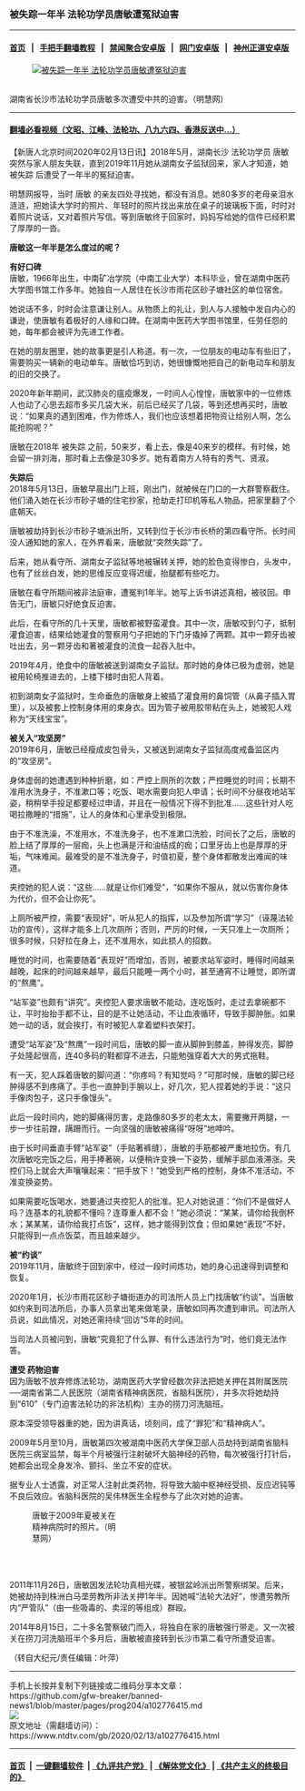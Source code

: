 ### 被失踪一年半 法轮功学员唐敏遭冤狱迫害
------------------------

#### [首页](https://github.com/gfw-breaker/banned-news1/blob/master/README.md) &nbsp;&nbsp;|&nbsp;&nbsp; [手把手翻墙教程](https://github.com/gfw-breaker/guides/wiki) &nbsp;&nbsp;|&nbsp;&nbsp; [禁闻聚合安卓版](https://github.com/gfw-breaker/bn-android) &nbsp;&nbsp;|&nbsp;&nbsp; [网门安卓版](https://github.com/oGate2/oGate) &nbsp;&nbsp;|&nbsp;&nbsp; [神州正道安卓版](https://github.com/SzzdOgate/update) 



<div><div class="featured_image">
 <a href="https://i.ntdtv.com/assets/uploads/2020/02/1-176.jpg" target="_blank">
  <figure>
   <img alt="被失踪一年半 法轮功学员唐敏遭冤狱迫害" src="https://i.ntdtv.com/assets/uploads/2020/02/1-176-800x450.jpg"/>
  </figure><br/>
 </a>
 <span class="caption">
  湖南省长沙市法轮功学员唐敏多次遭受中共的迫害。（明慧网）
 </span>
</div>
</div><hr/>

#### [翻墙必看视频（文昭、江峰、法轮功、八九六四、香港反送中...）](http://167.172.214.107/home.html)

<div><div class="post_content" itemprop="articleBody">
 <p>
  【新唐人北京时间2020年02月13日讯】2018年5月，湖南长沙
  <ok href="https://www.ntdtv.com/gb/法轮功学员.htm">
   法轮功学员
  </ok>
  <ok href="https://www.ntdtv.com/gb/唐敏.htm">
   唐敏
  </ok>
  突然与家人朋友失联，直到2019年11月她从湖南女子监狱回来，家人才知道，她
  <ok href="https://www.ntdtv.com/gb/被失踪.htm">
   被失踪
  </ok>
  后遭受了一年半的冤狱迫害。
 </p>
 <p>
  明慧网报导，当时
  <ok href="https://www.ntdtv.com/gb/唐敏.htm">
   唐敏
  </ok>
  的亲友四处寻找她，都没有消息。她80多岁的老母亲泪水涟涟，把她读大学时的照片、年轻时的照片找出来放在桌子的玻璃板下面，时时对着照片说话，又对着照片写信。等到唐敏终于回家时，妈妈写给她的信件已经积累了厚厚的一沓。
 </p>
 <p>
  <strong>
   唐敏这一年半是怎么度过的呢？
  </strong>
 </p>
 <p>
  <strong>
   有好口碑
  </strong>
  <br/>
  唐敏，1966年出生，中南矿冶学院（中南工业大学）本科毕业，曾在湖南中医药大学图书馆工作多年。她独自一人居住在长沙市雨花区砂子塘社区的单位宿舍。
 </p>
 <p>
  她说话不多，时时会注意谦让别人。从物质上的礼让，到人与人接触中发自内心的谦逊，使唐敏有着极好的人缘和口碑。在湖南中医药大学图书馆里，任劳任怨的她，每年都会被评为先进工作者。
 </p>
 <p>
  在她的朋友圈里，她的故事更是引人称道。有一次，一位朋友的电动车有些旧了，需要购买一辆新的电动单车。唐敏恰巧到访，她很慷慨地把自己的新电动车和朋友的旧的交换了。
 </p>
 <p>
  2020年新年期间，武汉肺炎的瘟疫爆发，一时间人心惶惶，唐敏家中的一位修炼人也动了心思去超市多买几袋大米，前后已经买了几袋，等到还想再买时，唐敏说：“如果真的遇到困难，作为修炼人，我们也应该想着把物资让给别人啊，怎么能抢购呢？”
 </p>
 <p>
  唐敏在2018年
  <ok href="https://www.ntdtv.com/gb/被失踪.htm">
   被失踪
  </ok>
  之前，50来岁，看上去，像是40来岁的模样。有时候，她会留一排刘海，那时看上去像是30多岁。她有着南方人特有的秀气、贤淑。
 </p>
 <p>
  <strong>
   失踪后
  </strong>
  <br/>
  2018年5月13日，唐敏早晨出门上班，刚出门，就被候在门口的一大群警察截住。他们涌入她在长沙市砂子塘的住宅抄家，抢劫走打印机等私人物品，把家里翻了个底朝天。
 </p>
 <p>
  唐敏被劫持到长沙市砂子塘派出所，又转到位于长沙市长桥的第四看守所。长时间没人通知她的家人，在外界看来，唐敏就“突然失踪”了。
 </p>
 <p>
  后来，她从看守所、湖南女子监狱等地被辗转关押，她的脸色变得惨白，头发中，也有了丝丝白发，她的思维反应变得迟缓，抬腿都有些吃力。
 </p>
 <p>
  唐敏在看守所期间被非法庭审，遭冤判1年半。她写上诉书讲述真相，被驳回。申告无门，唐敏只好绝食反迫害。
 </p>
 <p>
  此后，在看守所的几十天里，唐敏都被野蛮灌食。其中一次，唐敏咬到勺子，抵制灌食迫害，结果给她灌食的警察用勺子把她的下门牙撬掉了两颗。其中一颗牙齿被吐出去，另一颗牙齿和著被灌食的流食一起吞入肚中。
 </p>
 <p>
  2019年4月，绝食中的唐敏被送到湖南女子监狱。那时她的身体已极为虚弱，她是被用轮椅推进去的，上楼下楼时由犯人背着。
 </p>
 <p>
  初到湖南女子监狱时，生命垂危的唐敏身上被插了灌食用的鼻饲管（从鼻子插入胃里），以及被套上控制身体用的束身衣。因为管子被用胶带粘在头上，她被犯人戏称为“天线宝宝”。
 </p>
 <p>
  <strong>
   被关入“攻坚房”
  </strong>
  <br/>
  2019年6月，唐敏已经瘦成皮包骨头，又被送到湖南女子监狱高度戒备监区内的“攻坚房”。
 </p>
 <p>
  身体虚弱的她遭遇到种种折磨，如：严控上厕所的次数；严控睡觉的时间；长期不准用水洗身子，不准漱口等；吃饭、喝水需要向犯人申请；长时间不分昼夜地站军姿，稍稍举手投足都要经过申请，并且在一般情况下得不到批准……这些针对人吃喝拉撒睡的“措施”，让人的身体和心里承受到极限。
 </p>
 <p>
  由于不准洗澡，不准用水，不准洗身子，也不准漱口洗脸，时间长了之后，唐敏的脸上结了厚厚的一层痂，头上也满是汗和油结成的痂；口里牙齿上也是厚厚的牙垢，气味难闻。最难受的是不准洗身子，时值初夏，整个身体都散发出难闻的味道。
 </p>
 <p>
  夹控她的犯人说：“这些……就是让你们难受”，“如果你不服从，就以伤害你身体为代价，但不会让你死”。
 </p>
 <p>
  上厕所被严控，需要“表现好”，听从犯人的指挥，以及参加所谓“学习”（诬蔑法轮功的宣传），这样才能多上几次厕所；否则，严厉的时候，一天只准上一次厕所；很多时候，只好拉在身上，还不准用水，如此损人的招数。
 </p>
 <p>
  睡觉的时间，也需要随着“表现好”而增加，否则，被要求站军姿时，睡得时间越来越晚，起床的时间越来越早，最后只能睡一两个小时，甚至通宵不让睡觉，即所谓的“熬鹰”。
 </p>
 <p>
  “站军姿”也颇有“讲究”。夹控犯人要求唐敏不能动，连吃饭时，走过去拿碗都不让，平时抬抬手都不让，目的是不让她活动，不让血液循环，导致手脚肿胀。如果她一动的话，就会挨打，有时被犯人拿着塑料衣架打。
 </p>
 <p>
  遭受“站军姿”及“熬鹰”一段时间后，唐敏的脚一直从脚肿到膝盖，肿得发亮，脚脖子处隆起很高，连40多码的鞋都穿不进去，只能勉强穿着大大的男式拖鞋。
 </p>
 <p>
  有一天，犯人踩着唐敏的脚问道：“你疼吗？有知觉吗？”可那时候，唐敏的脚已经肿得感不到疼痛了。手也一直肿到手腕以上，好几次，犯人捏着她的手说：“这只手像肉包子，这只手像馒头”。
 </p>
 <p>
  此后一段时间内，她的脚痛得厉害，走路像80多岁的老太太，需要撇开两腿，一步一步往前蹭，蹒跚而行。一向坚强的唐敏被痛得“呀呀”地呻吟。
 </p>
 <p>
  由于长时间垂直手臂“站军姿”（手贴著裤缝），唐敏的手筋都被严重地拉伤。有几次唐敏吃完饭之后，用手捧著碗，以便稍许变换一下姿势，缓解手部血液滞涨。夹控们马上就会大声嚷嚷起来：“把手放下！”她受到严格的控制，身体不准活动，不准变换姿势。
 </p>
 <p>
  如果需要吃饭喝水，她要通过夹控犯人的批准。犯人对她说道：“你们不是做好人吗？连基本的礼貌都不懂吗？连尊重人都不会！”她必须说：“某某，请你给我倒杯水；某某某，请你给我打点饭”，这样，她才能得到饮食；但如果她“表现”不好，只能得到一点点饭菜，而且越来越少。
 </p>
 <p>
  <strong>
   被“约谈”
  </strong>
  <br/>
  2019年11月，唐敏终于回到家中，经过一段时间炼功，她的身心迅速得到调整和恢复。
 </p>
 <p>
  2020年1月，长沙市雨花区砂子塘街道办的司法所人员上门找唐敏“约谈”。当唐敏如约来到司法所后，办事人员拿出笔来做笔录，唐敏如同再次遭到审讯。司法所人员说，如此情况，对她还需持续“回访”5年的时间。
 </p>
 <p>
  当司法人员被问到，唐敏“究竟犯了什么罪、有什么违法行为”时，他们竟无法作答。
 </p>
 <p>
  <strong>
   遭受
   <ok href="https://www.ntdtv.com/gb/药物迫害.htm">
    药物迫害
   </ok>
  </strong>
  <br/>
  因为唐敏不放弃修炼法轮功，湖南医药大学曾经数次非法把她关押在其附属医院──湖南省第二人民医院（湖南省精神病医院，省脑科医院），并多次将她劫持到“610”（专门迫害法轮功的非法机构）主办的捞刀河洗脑班。
 </p>
 <p>
  原本深受领导器重的她，因为讲真话，顷刻间，成了“罪犯”和“精神病人”。
 </p>
 <p>
  2009年5月至10月，唐敏第四次被湖南中医药大学保卫部人员劫持到湖南省脑科医院三病室监禁，每半个月被强行注射破坏大脑神经的药物，每次被强行打针后，她都会出现全身发冷、颤抖、坐立不安的症状。
 </p>
 <p>
  据专业人士透露，对正常人注射此类药物，将导致大脑中枢神经受损、反应迟钝等不良后效应。省脑科医院的吴伟林医生全程参与了此次对她的迫害。
 </p>
 <figure class="wp-caption aligncenter" id="attachment_102776418" style="width: 160px">
  <img alt="" class="size-full wp-image-102776418" src="https://i.ntdtv.com/assets/uploads/2020/02/2-44.jpg">
   <br/><figcaption class="wp-caption-text">
    唐敏于2009年夏被关在精神病院时的照片。（明慧网）
   </figcaption><br/>
  </img>
 </figure><br/>
 <p>
  2011年11月26日，唐敏因发法轮功真相光碟，被银盆岭派出所警察绑架。后来，她被劫持到株洲白马垄劳教所非法关押1年半。因她喊“法轮大法好”，惨遭劳教所内“严管队”（由一些吸毒的、卖淫的等组成）群殴。
 </p>
 <p>
  2014年8月15日，二十多名警察破门而入，将独自在家的唐敏强行带走。又一次被关在捞刀河洗脑班半个多月后，唐敏被直接转到长沙市第二看守所遭受迫害。
 </p>
 <p>
  （转自大纪元/责任编辑：叶萍）
 </p>
 <div class="single_ad">
 </div>
</div>
</div>
<hr/>
手机上长按并复制下列链接或二维码分享本文章：<br/>
https://github.com/gfw-breaker/banned-news1/blob/master/pages/prog204/a102776415.md <br/>
<a href='https://github.com/gfw-breaker/banned-news1/blob/master/pages/prog204/a102776415.md'><img src='https://github.com/gfw-breaker/banned-news1/blob/master/pages/prog204/a102776415.md.png'/></a> <br/>
原文地址（需翻墙访问）：https://www.ntdtv.com/gb/2020/02/13/a102776415.html


------------------------
#### [首页](https://github.com/gfw-breaker/banned-news1/blob/master/README.md) &nbsp;|&nbsp; [一键翻墙软件](https://github.com/gfw-breaker/nogfw/blob/master/README.md) &nbsp;| [《九评共产党》](https://github.com/gfw-breaker/9ping.md/blob/master/README.md#九评之一评共产党是什么) | [《解体党文化》](https://github.com/gfw-breaker/jtdwh.md/blob/master/README.md) | [《共产主义的终极目的》](https://github.com/gfw-breaker/gczydzjmd.md/blob/master/README.md)


<img src='http://gfw-breaker.win/banned-news/pages/prog204/a102776415.md' width='0px' height='0px'/>